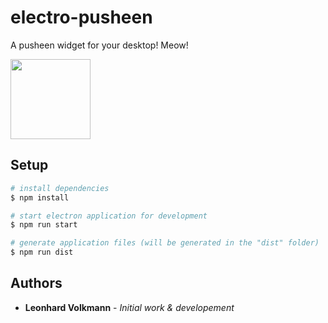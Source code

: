 # electro-pusheen

A pusheen widget for your desktop! Meow!

[<img src="https://raw.githubusercontent.com/leoVolk/electron-pusheen/main/src/assets/default.gif" width="128"/>](./src/assets/default.gif)

## Setup

```bash
# install dependencies
$ npm install

# start electron application for development
$ npm run start

# generate application files (will be generated in the "dist" folder)
$ npm run dist
```

## Authors

- **Leonhard Volkmann** - _Initial work & developement_
